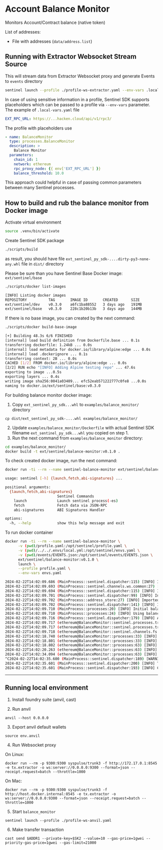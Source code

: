 # Account Balance Monitor

Monitors Account/Contract balance (native token)

List of addresses:

- File with addresses (`data/address.list`)

## Running with Extractor Websocket Stream Source

This will stream data from Extractor Websocket proxy and generate Events to `events` directory

```sh
sentinel launch --profile ./profile-ws-extractor.yaml --env-vars .local-vars.yaml
```

In case of using sensitive information in a profile, Sentinel SDK supports placeholders which can be passed to a profile via `--env-vars` parameter. The example of `.local-vars.yaml` file

```yaml
EXT_RPC_URL: https://...hacken.cloud/api/v1/rpc3/
```
The profile with placeholders use
```yaml
- name: BalanceMonitor
  type: processes.BalanceMonitor
  description: >
    Balance Monitor
  parameters:
    chain_id: 1
    network: ethereum
    rpc_proxy_node: {{ env['EXT_RPC_URL'] }}
    balance_threshold: 10.0
```

This approach could helpful in case of passing common parameters between many Sentinel processes.

## How to build and rub the balance monitor from Docker image

Activate virtual environment
```sh
source .venv/bin/activate
```

Create Sentinel SDK package
```sh
./scripts/build
```
as result, you should have file `ext_sentinel_py_sdk-....dirty-py3-none-any.whl` file in `dist/` directory

Please be sure than you have Sentinel Base Docker image: `ext/sentinel/base`
```sh
./scripts/docker list-images

[INFO] Listing docker images
REPOSITORY          TAG       IMAGE ID       CREATED      SIZE
ext/sentinel/dev    v0.3.0    a6fc1ba88552   3 days ago   191MB
ext/sentinel/base   v0.3.0    228c1b20b13b   3 days ago   144MB
```

If there is no base image, you can created by the next command:
```sh
./scripts/docker build-base-image

[+] Building 48.3s 6/6 FINISHED
[internal] load build definition from Dockerfile.base ... 0.1s
transferring dockerfile: 1.24kB ... 0.0s
[internal] load metadata for docker.io/library/alpine:edge ... 0.0s
[internal] load .dockerignore ... 0.1s
transferring context: 2B ... 0.0s
CACHED [1/2] FROM docker.io/library/alpine:edge ... 0.0s
[2/2] RUN echo "[INFO] Adding Alpine testing repo" ... 47.6s
exporting to image ...0.5s
exporting layers ... 0.4s
writing image sha256:0041a03409... efc52eab571222777c0fe8 ...0.0s
naming to docker.io/ext/sentinel/base:v0.3.0
```
For building balance monitor docker image:
1. Copy `ext_sentinel_py_sdk...whl` to `examples/balance_monitor/` directory
```
cp dist/ext_sentinel_py_sdk-....whl examples/balance_monitor/
```

2. Update `examples/balance_monitor/Dockerfile` with actual Sentinel SDK filename `ext_sentinel_py_sdk...whl` you copied on step 1.
3. Run the next command from `examples/balance_monitor` directory:
```sh
cd examples/balance_monitor/
docker build -t ext/sentinel/balance-monitor:v0.1.0 .
```

To check created docker image, run the next command:
```sh
docker run -ti --rm --name sentinel-balance-monitor ext/sentinel/balance-monitor:v0.1.0

usage: sentinel [-h] {launch,fetch,abi-signatures} ...

positional arguments:
  {launch,fetch,abi-signatures}
                        Sentinel Commands
    launch              Launch sentinel process(-es)
    fetch               Fetch data via JSON-RPC
    abi-signatures      ABI Signatures Handler

options:
  -h, --help            show this help message and exit
```

To run docker container
```sh
docker run -ti --rm --name sentinel-balance-monitor \
      -v (pwd)/profile.yaml:/opt/sentinel/profile.yaml \
      -v (pwd)/../../.envs/local.yml:/opt/sentinel/envs.yaml \
      -v (pwd)/events/EVENTS.json:/opt/sentinel/events/EVENTS.json \
      ext/sentinel/balance-monitor:v0.1.0 \
      launch \
      --profile profile.yaml \
      --env-vars envs.yaml

2024-02-22T14:02:09.686 (MainProcess::sentinel.dispatcher:115) [INFO] Initializing channel: transactions, type: sentinel.channels.ws.transactions.InboundTransactionChannel
2024-02-22T14:02:09.693 (MainProcess::sentinel.channels.ws.common:27) [INFO] transactions -> Connecting to Websocket server: {'server_uri': 'ws://ethereum-ingest-proxy.dev.hacken.cloud/...'}
2024-02-22T14:02:09.694 (MainProcess::sentinel.dispatcher:115) [INFO] Initializing channel: events, type: sentinel.channels.fs.common.OutboundFileChannel
2024-02-22T14:02:09.701 (MainProcess::sentinel.dispatcher:99) [INFO] Initializing database: address, type: address_store.AddressStore
2024-02-22T14:02:09.702 (MainProcess::address_store:27) [INFO] Imported 2 addresses
2024-02-22T14:02:09.702 (MainProcess::sentinel.dispatcher:141) [INFO] Initializing process: BalanceMonitor, type: processes.BalanceMonitor
2024-02-22T14:02:09.710 (MainProcess::processes:20) [INFO] Initial balance values: f{'0x6666827e8f2220ddf718193544889f3b482ed072': 0.0, '0x61d0c37f406d1b19fbf9b5267887d67400849a7f': 0.0}
2024-02-22T14:02:09.710 (MainProcess::processes:24) [INFO] Using balance threshold: 10.0
2024-02-22T14:02:09.716 (MainProcess::sentinel.dispatcher:179) [INFO] Active processes: ['ethereum@BalanceMonitor']
2024-02-22T14:02:09.717 (ethereum@BalanceMonitor::sentinel.processes.transaction:82) [INFO] Starting channel, name: transactions
2024-02-22T14:02:09.717 (ethereum@BalanceMonitor::sentinel.processes.transaction:82) [INFO] Starting channel, name: events
2024-02-22T14:02:09.718 (ethereum@BalanceMonitor::sentinel.channels.fs.common:89) [INFO] events -> Starting channel for publishing messages to file channel: events
2024-02-22T14:02:18.740 (ethereum@BalanceMonitor::processes:33) [INFO] Balance: 0x6666827e8f2220ddf718193544889f3b482ed072: 19765260419364962304.0000
2024-02-22T14:02:18.801 (ethereum@BalanceMonitor::processes:33) [INFO] Balance: 0x61d0c37f406d1b19fbf9b5267887d67400849a7f: 159887027092833312.0000
2024-02-22T14:02:18.802 (ethereum@BalanceMonitor::processes:63) [INFO] Block: 19283610
2024-02-22T14:02:20.263 (ethereum@BalanceMonitor::processes:63) [INFO] Block: 19283611
2024-02-22T14:02:34.094 (ethereum@BalanceMonitor::processes:63) [INFO] Block: 19283612
^C2024-02-22T14:02:35.600 (MainProcess::sentinel.dispatcher:189) [WARNING] Interrupting by user
2024-02-22T14:02:35.601 (MainProcess::sentinel.dispatcher:200) [INFO] Terminating the process: BalanceMonitor
2024-02-22T14:02:35.601 (MainProcess::sentinel.dispatcher:193) [INFO] Completed
```

----

## Running local environment

1. Install foundry suite (anvil, cast)

2. Run anvil
```
anvil --host 0.0.0.0
```

3. Export anvil default wallets

```
source env.anvil
```

4. Run Websocket proxy

On Linux:
```
docker run --rm -p 9300:9300 syspulse/trunk3 -f http://172.17.0.1:8545 -e tx.extractor -o ws:server://0.0.0.0:9300 --format=json --receipt.request=batch --throttle=1000
```

On Mac:
```
docker run --rm -p 9300:9300 syspulse/trunk3 -f http://host.docker.internal:8545 -e tx.extractor -o ws:server://0.0.0.0:9300 --format=json --receipt.request=batch --throttle=1000
```

5. Start `balance_monitor`

```
sentinel launch --profile ./profile-ws-anvil.yaml
```

6. Make transfer transaction

```
cast send $ADDR1 --private-key=$SK2 --value=10 --gas-price=1gwei --priority-gas-price=1gwei --gas-limit=21000
```
